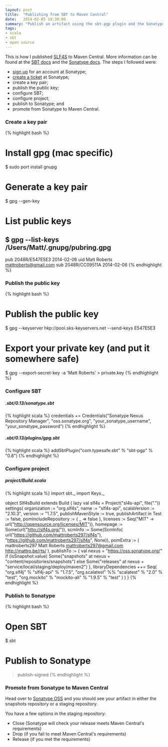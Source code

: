 ```yaml
---
layout: post
title:  "Publishing from SBT to Maven Central"
date:   2014-02-05 19:30:00
summary: "Publish an artifact using the sbt-pgp plugin and the Sonatype Nexus Repository Manager."
tags:
- scala
- sbt
- open source
---
```


This is how I published [SLF4S][slf4s] to Maven Central.
More information can be found at the [SBT docs][sbt-docs] and the [Sonatype docs][sonatype-docs].
The steps I followed were:

- [sign up][sonatype-signup] for an account at Sonatype;
- [create a ticket][sonatype-ticket] at Sonatype;
- create a key pair;
- publish the public key;
- configure SBT;
- configure project;
- publish to Sonatype; and
- promote from Sonatype to Maven Central.

### Create a key pair
{% highlight bash %}
# Install gpg (mac specific)
$ sudo port install gnupg

# Generate a key pair
$ gpg --gen-key

# List public keys
$ gpg --list-keys
/Users/Matt/.gnupg/pubring.gpg
------------------------------
pub   2048R/E547E5E3 2014-02-06
uid                  Matt Roberts <mattroberts@gmail.com>
sub   2048R/CC09511A 2014-02-06
{% endhighlight %}

### Publish the public key
{% highlight bash %}
# Publish the public key
$ gpg --keyserver hkp://pool.sks-keyservers.net --send-keys E547E5E3

# Export your private key (and put it somewhere safe)
$ gpg --export-secret-key -a 'Matt Roberts' > private.key
{% endhighlight %}

### Configure SBT
##### .sbt/0.13/sonatype.sbt
{% highlight scala %}
credentials += Credentials("Sonatype Nexus Repository Manager",
                           "oss.sonatype.org",
                           "your_sonatype_username",
                           "your_sonatype_password")
{% endhighlight %}

##### .sbt/0.13/plugins/gpg.sbt
{% highlight scala %}
addSbtPlugin("com.typesafe.sbt" % "sbt-pgp" % "0.8")
{% endhighlight %}

### Configure project
##### project/Build.scala
{% highlight scala %}
import sbt._
import Keys._

object Slf4sBuild extends Build {
  lazy val slf4s = Project("sl4s-api", file(".")) settings(
    organization := "org.slf4s",
    name := "slf4s-api",
    scalaVersion := "2.10.3",
    version := "1.7.5",
    publishMavenStyle := true,
    publishArtifact in Test := false,
    pomIncludeRepository := { _ => false },
    licenses := Seq("MIT" -> url("http://opensource.org/licenses/MIT")),
    homepage := Some(url("http://slf4s.org/")),
    scmInfo := Some(ScmInfo(
      url("https://github.com/mattroberts297/slf4s"),
      "https://github.com/mattroberts297/slf4s",
      None)),
    pomExtra := (
      <developers>
        <developer>
          <id>mattroberts297</id>
          <name>Matt Roberts</name>
          <email>mattroberts297@gmail.com</email>
          <url>http://mattro.be/rts/</url>
        </developer>
      </developers>
    ),
    publishTo := {
      val nexus = "https://oss.sonatype.org/"
      if (isSnapshot.value)
        Some("snapshots" at nexus + "content/repositories/snapshots")
      else
       Some("releases"  at nexus + "service/local/staging/deploy/maven2")
    },
    libraryDependencies ++= Seq(
      "org.slf4j" % "slf4j-api" % "1.7.5",
      "org.scalatest" %% "scalatest" % "2.0" % "test",
      "org.mockito" % "mockito-all" % "1.9.5" % "test"
    )
  )
}
{% endhighlight %}

### Publish to Sonatype
{% highlight bash %}
# Open SBT
$ sbt

# Publish to Sonatype
> publish-signed
{% endhighlight %}

### Promote from Sonatype to Maven Central

Head over to [Sonatype OSS][sonatype-oss] and you should see your artifact in either the snapshots repository or a staging repository.

You have a few options in the staging repository:
- Close (Sonatype will check your release meets Maven Central's requirements)
- Drop (if you fail to meet Maven Central's requirements)
- Release (if you met the requirements)

[slf4s]: http://slf4s.org
[sbt-docs]: http://www.scala-sbt.org/release/docs/Community/Using-Sonatype.html
[sonatype-docs]: https://docs.sonatype.org/display/Repository/Sonatype+OSS+Maven+Repository+Usage+Guide#SonatypeOSSMavenRepositoryUsageGuide-2
[sonatype-signup]: https://docs.sonatype.org/display/Repository/Sonatype+OSS+Maven+Repository+Usage+Guide#SonatypeOSSMavenRepositoryUsageGuide-2.Signup
[sonatype-ticket]: https://docs.sonatype.org/display/Repository/Sonatype+OSS+Maven+Repository+Usage+Guide#SonatypeOSSMavenRepositoryUsageGuide-3.CreateaJIRAticket
[sonatype-oss]: https://oss.sonatype.org/
